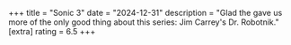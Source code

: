 +++
title = "Sonic 3"
date = "2024-12-31"
description = "Glad the gave us more of the only good thing about this series: Jim Carrey's Dr. Robotnik."
[extra]
rating = 6.5
+++
